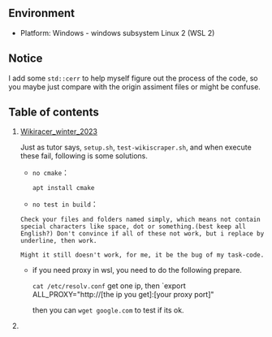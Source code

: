 ## Environment

-   Platform: Windows - windows subsystem Linux 2 (WSL 2)

## Notice

I add some `std::cerr` to help myself figure out the process of the code, so you maybe just compare with the origin assiment files or might be confuse.

## Table of contents

1.   [Wikiracer_winter_2023](https://web.stanford.edu/class/archive/cs/cs106l/cs106l.1234/assignment2.html)

     Just as tutor says, `setup.sh`, `test-wikiscraper.sh`, and when execute these fail, following is some solutions.

     -   `no cmake`：

         `apt install cmake`

     -    `no test in build`：

         Check your files and folders named simply, which means not contain special characters like space, dot or something.(best keep all English?) Don't convince if all of these not work, but i replace by underline, then work.

         Might it still doesn't work, for me, it be the bug of my task-code.

     -   if you need proxy in wsl, you need to do the following prepare.

         `cat /etc/resolv.conf` get one ip, then `export ALL_PROXY="http://[the ip you get]:[your proxy port]" 

         then you can `wget google.com` to test if its ok.

2.   
